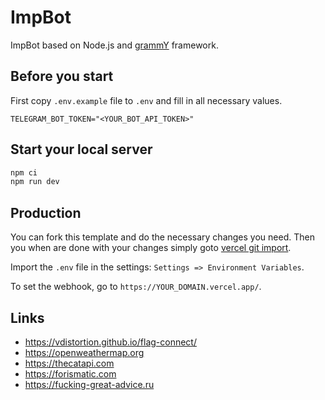 # ImpBot

ImpBot based on Node.js and [grammY](https://github.com/grammyjs/grammY) framework.

## Before you start

First copy `.env.example` file to `.env` and fill in all necessary values.

```dotenv
TELEGRAM_BOT_TOKEN="<YOUR_BOT_API_TOKEN>"
```

## Start your local server

```sh
npm ci
npm run dev
```

## Production

You can fork this template and do the necessary changes you need. Then you when are done with your changes simply goto [vercel git import](https://vercel.com/import/git).

Import the `.env` file in the settings: `Settings => Environment Variables`.

To set the webhook, go to `https://YOUR_DOMAIN.vercel.app/`.

## Links

- https://vdistortion.github.io/flag-connect/
- https://openweathermap.org
- https://thecatapi.com
- https://forismatic.com
- https://fucking-great-advice.ru
